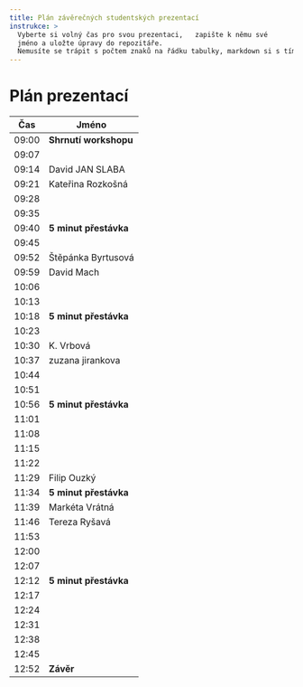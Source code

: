 ```yaml
---
title: Plán závěrečných studentských prezentací
instrukce: >
  Vyberte si volný čas pro svou prezentaci,   zapište k němu své 
  jméno a uložte úpravy do repozitáře.
  Nemusíte se trápit s počtem znaků na řádku tabulky, markdown si s tím poradí.
---
```


# Plán prezentací

| Čas   | Jméno                   |
|-------|-------------------------|
| 09:00 | **Shrnutí workshopu**   |
| 09:07 |                         |
| 09:14 |     David JAN SLABA     |
| 09:21 |                  Kateřina Rozkošná       |
| 09:28 |                         |
| 09:35 |                         |
| 09:40 | **5 minut přestávka**   |
| 09:45 |                         |
| 09:52 |  Štěpánka Byrtusová                        |
| 09:59 |  David Mach                       |
| 10:06 |                         |
| 10:13 |                         |
| 10:18 | **5 minut přestávka**   |
| 10:23 |                         |
| 10:30 | K. Vrbová                        |
| 10:37 |    zuzana jirankova                     |
| 10:44 |                         |
| 10:51 |                         |
| 10:56 | **5 minut přestávka**   |
| 11:01 |                         |
| 11:08 |                         |
| 11:15 |                         |
| 11:22 |                         |
| 11:29 |    Filip Ouzký                     |
| 11:34 | **5 minut přestávka**   |
| 11:39 |   Markéta Vrátná                      |
| 11:46 | Tereza Ryšavá                        |
| 11:53 |                         |
| 12:00 |                         |
| 12:07 |                         |
| 12:12 | **5 minut přestávka**   |
| 12:17 |                         |
| 12:24 |                         |
| 12:31 |                         |
| 12:38 |                         |
| 12:45 |                         |
| 12:52 | **Závěr**               |
